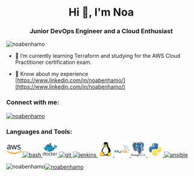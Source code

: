 <h1 align="center">Hi 👋, I'm Noa</h1>
<h3 align="center">Junior DevOps Engineer and a Cloud Enthusiast</h3>

<p align="left"> <img src="https://komarev.com/ghpvc/?username=noabenhamo&label=Profile%20views&color=0e75b6&style=plastic" alt="noabenhamo" /> </p>

- 🌱 I’m currently learning Terraform and studying for the AWS Cloud Practitioner certification exam.

- 📄 Know about my experience [https://www.linkedin.com/in/noabenhamo/](https://www.linkedin.com/in/noabenhamo/)

<h3 align="left">Connect with me:</h3>
<p align="left">
<a href="https://linkedin.com/in/noabenhamo" target="blank"><img align="center" src="https://raw.githubusercontent.com/rahuldkjain/github-profile-readme-generator/master/src/images/icons/Social/linked-in-alt.svg" alt="noabenhamo" height="30" width="40" /></a>
</p>

<h3 align="left">Languages and Tools:</h3>
<p align="left"> <a href="https://aws.amazon.com" target="_blank" rel="noreferrer"> <img src="https://raw.githubusercontent.com/devicons/devicon/master/icons/amazonwebservices/amazonwebservices-original-wordmark.svg" alt="aws" width="40" height="40"/> </a> <a href="https://www.gnu.org/software/bash/" target="_blank" rel="noreferrer"> <img src="https://www.vectorlogo.zone/logos/gnu_bash/gnu_bash-icon.svg" alt="bash" width="40" height="40"/> </a> <a href="https://www.docker.com/" target="_blank" rel="noreferrer"> <img src="https://raw.githubusercontent.com/devicons/devicon/master/icons/docker/docker-original-wordmark.svg" alt="docker" width="40" height="40"/> </a> <a href="https://git-scm.com/" target="_blank" rel="noreferrer"> <img src="https://www.vectorlogo.zone/logos/git-scm/git-scm-icon.svg" alt="git" width="40" height="40"/> </a> <a href="https://www.jenkins.io" target="_blank" rel="noreferrer"> <img src="https://www.vectorlogo.zone/logos/jenkins/jenkins-icon.svg" alt="jenkins" width="40" height="40"/> </a> <a href="https://www.linux.org/" target="_blank" rel="noreferrer"> <img src="https://raw.githubusercontent.com/devicons/devicon/master/icons/linux/linux-original.svg" alt="linux" width="40" height="40"/> </a> <a href="https://www.mysql.com/" target="_blank" rel="noreferrer"> <img src="https://raw.githubusercontent.com/devicons/devicon/master/icons/mysql/mysql-original-wordmark.svg" alt="mysql" width="40" height="40"/> </a> <a href="https://www.postgresql.org" target="_blank" rel="noreferrer"> <img src="https://raw.githubusercontent.com/devicons/devicon/master/icons/postgresql/postgresql-original-wordmark.svg" alt="postgresql" width="40" height="40"/> </a> <a href="https://www.python.org" target="_blank" rel="noreferrer"> <img src="https://raw.githubusercontent.com/devicons/devicon/master/icons/python/python-original.svg" alt="python" width="40" height="40"/> </a> <a href="https://www.ansible.com/" target="_blank" rel="noreferrer"> <img src="https://upload.wikimedia.org/wikipedia/commons/2/24/Ansible_logo.svg" alt="ansible" width="40" height="40"/></p>

<p><img align="left" src="https://github-readme-stats.vercel.app/api/top-langs?username=noabenhamo&show_icons=true&locale=en&layout=compact" alt="noabenhamo" /></p>


<p><img align="center" src="https://github-readme-streak-stats.herokuapp.com/?user=noabenhamo&" alt="noabenhamo" /></p>
